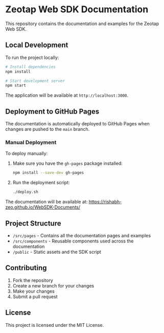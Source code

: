 # Zeotap Web SDK Documentation

This repository contains the documentation and examples for the Zeotap Web SDK.

## Local Development

To run the project locally:

```bash
# Install dependencies
npm install

# Start development server
npm start
```

The application will be available at `http://localhost:3000`.

## Deployment to GitHub Pages

The documentation is automatically deployed to GitHub Pages when changes are pushed to the `main` branch.

### Manual Deployment

To deploy manually:

1. Make sure you have the `gh-pages` package installed:
   ```bash
   npm install --save-dev gh-pages
   ```

2. Run the deployment script:
   ```bash
   ./deploy.sh
   ```

The documentation will be available at: https://rishabh-zeo.github.io/WebSDK-Documents/

## Project Structure

- `/src/pages` - Contains all the documentation pages and examples
- `/src/components` - Reusable components used across the documentation
- `/public` - Static assets and the SDK script

## Contributing

1. Fork the repository
2. Create a new branch for your changes
3. Make your changes
4. Submit a pull request

## License

This project is licensed under the MIT License.